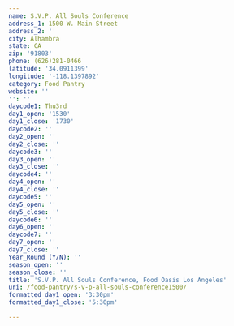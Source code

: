 ```yaml
---
name: S.V.P. All Souls Conference
address_1: 1500 W. Main Street
address_2: ''
city: Alhambra
state: CA
zip: '91803'
phone: (626)281-0466
latitude: '34.0911399'
longitude: '-118.1397892'
category: Food Pantry
website: ''
'': ''
daycode1: Thu3rd
day1_open: '1530'
day1_close: '1730'
daycode2: ''
day2_open: ''
day2_close: ''
daycode3: ''
day3_open: ''
day3_close: ''
daycode4: ''
day4_open: ''
day4_close: ''
daycode5: ''
day5_open: ''
day5_close: ''
daycode6: ''
day6_open: ''
daycode7: ''
day7_open: ''
day7_close: ''
Year_Round (Y/N): ''
season_open: ''
season_close: ''
title: 'S.V.P. All Souls Conference, Food Oasis Los Angeles'
uri: /food-pantry/s-v-p-all-souls-conference1500/
formatted_day1_open: '3:30pm'
formatted_day1_close: '5:30pm'

---
```

